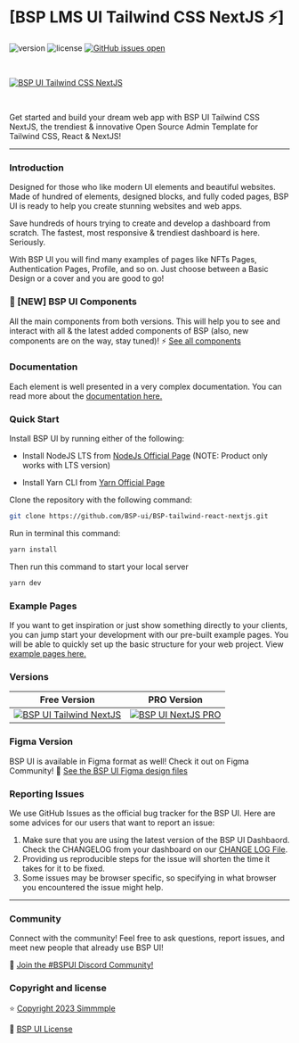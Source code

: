 # [BSP LMS UI Tailwind CSS NextJS ⚡️]

![version](https://img.shields.io/badge/version-3.0.0-blue.svg)
![license](https://img.shields.io/badge/license-MIT-blue.svg)
[![GitHub issues open](https://img.shields.io/github/issues/BSP-ui/BSP-tailwind-react-nextjs.svg?maxAge=2592000)](https://github.com/BSP-ui/BSP-tailwind-react-nextjs/issues?q=is%3Aopen+is%3Aissue)

<p>&nbsp;</p>

[<img alt="BSP UI Tailwind CSS NextJS" src="https://i.ibb.co/mtLkcYL/BSP-ui-nextjs-free.png" /> ](https://github.com/BSP-ui/BSP-tailwind-react-nextjs)

<p>&nbsp;</p>

Get started and build your dream web app with BSP UI Tailwind CSS NextJS, the trendiest & innovative Open Source Admin Template for Tailwind CSS, React & NextJS!

---

### Introduction

Designed for those who like modern UI elements and beautiful websites. Made of
hundred of elements, designed blocks, and fully coded pages, BSP UI is ready
to help you create stunning websites and web apps.

Save hundreds of hours trying to create and develop a dashboard from scratch.
The fastest, most responsive & trendiest dashboard is here. Seriously.

With BSP UI you will find many examples of pages like NFTs Pages,
Authentication Pages, Profile, and so on. Just choose between a Basic Design or a
cover and you are good to go!

### 🎉 [NEW] BSP UI Components

All the main components from both versions. This will help you to see and interact with all & the latest added components of BSP (also, new components are on the way, stay tuned)! ⚡️
<a href="https://BSP-ui.com/components/?ref=readme-BSP-tailwind-nextjs" target="_blank">See all components</a>

### Documentation

Each element is well presented in a very complex documentation. You can read
more about the <a href="https://BSP-ui.com/docs-tailwind/docs/react/installation?ref=readme-BSP-tailwind-nextjs" target="_blank">documentation
here.</a>

### Quick Start

Install BSP UI by running either of the following:

- Install NodeJS LTS from [NodeJs Official Page](https://nodejs.org/en/?ref=BSP-documentation)
  (NOTE: Product only works with LTS version)

- Install Yarn CLI from [Yarn Official Page](https://yarnpkg.com/cli/install?ref=BSP-documentation)

Clone the repository with the following command:

```bash
git clone https://github.com/BSP-ui/BSP-tailwind-react-nextjs.git
```

Run in terminal this command:

```bash
yarn install
```

Then run this command to start your local server

```bash
yarn dev
```

### Example Pages

If you want to get inspiration or just show something directly to your clients, you can jump start your development with our pre-built example pages. You will be able to quickly set up the basic structure for your web project. View <a href="https://BSP-ui.com/BSP-tailwind-react-nextjs/?ref=readme-BSP-tailwind-nextjs" target="_blank">example pages here.</a>

### Versions

| Free Version                                                                                                                                         | PRO Version                                                                                                                                                    |
| ---------------------------------------------------------------------------------------------------------------------------------------------------- | -------------------------------------------------------------------------------------------------------------------------------------------------------------- |
| [![BSP UI Tailwind NextJS](https://i.ibb.co/mtLkcYL/BSP-ui-nextjs-free.png)](https://www.BSP-ui.com/?ref=readme-BSP-tailwind-nextjs) | [![BSP UI NextJS PRO](https://i.ibb.co/sPSYxGv/BSP-2-0-pro-presentation-image.png)](https://www.BSP-ui.com/pro?ref=readme-BSP-tailwind-nextjs) |

### Figma Version

BSP UI is available in Figma format as well! Check it out on Figma
Community! 🎨
[See the BSP UI Figma design files](https://bit.ly/BSP-figma)

### Reporting Issues

We use GitHub Issues as the official bug tracker for the BSP UI. Here are
some advices for our users that want to report an issue:

1. Make sure that you are using the latest version of the BSP UI Dashbaord.
   Check the CHANGELOG from your dashboard on our
   [CHANGE LOG File](https://github.com/BSP-ui/BSP-tailwind-react-nextjs/blob/main/CHANGELOG.md?ref=readme-BSP-tailwind-nextjs).
2. Providing us reproducible steps for the issue will shorten the time it takes
   for it to be fixed.
3. Some issues may be browser specific, so specifying in what browser you
   encountered the issue might help.

---

### Community

Connect with the community! Feel free to ask questions, report issues, and meet
new people that already use BSP UI!

💬 [Join the #BSPUI Discord Community!](https://discord.gg/f6tEKFBd4m)

### Copyright and license

⭐️ [Copyright 2023 Simmmple ](https://www.BSP-ui.com/?ref=readme-BSP-tailwind-nextjs)

📄 [BSP UI License](https://www.BSP-ui.com/?ref=readme-BSP-tailwind-nextjs)
